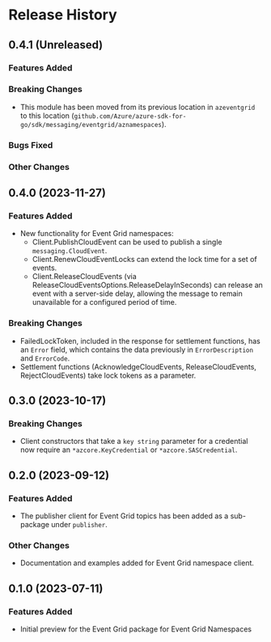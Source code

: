 # Release History

## 0.4.1 (Unreleased)

### Features Added

### Breaking Changes

- This module has been moved from its previous location in `azeventgrid` to this location (`github.com/Azure/azure-sdk-for-go/sdk/messaging/eventgrid/aznamespaces`).

### Bugs Fixed

### Other Changes

## 0.4.0 (2023-11-27)

### Features Added

- New functionality for Event Grid namespaces: 
  - Client.PublishCloudEvent can be used to publish a single `messaging.CloudEvent`.
  - Client.RenewCloudEventLocks can extend the lock time for a set of events.
  - Client.ReleaseCloudEvents (via ReleaseCloudEventsOptions.ReleaseDelayInSeconds) can release an event with a 
    server-side delay, allowing the message to remain unavailable for a configured period of time.

### Breaking Changes

- FailedLockToken, included in the response for settlement functions, has an `Error` field, which contains the data previously
  in `ErrorDescription` and `ErrorCode`.
- Settlement functions (AcknowledgeCloudEvents, ReleaseCloudEvents, RejectCloudEvents) take lock tokens as a parameter.

## 0.3.0 (2023-10-17)

### Breaking Changes

- Client constructors that take a `key string` parameter for a credential now require an `*azcore.KeyCredential` or `*azcore.SASCredential`.

## 0.2.0 (2023-09-12)

### Features Added

- The publisher client for Event Grid topics has been added as a sub-package under `publisher`.

### Other Changes

- Documentation and examples added for Event Grid namespace client.

## 0.1.0 (2023-07-11)

### Features Added

- Initial preview for the Event Grid package for Event Grid Namespaces
